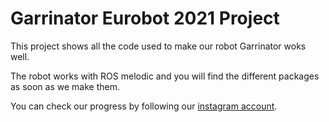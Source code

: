 # Garrinator Eurobot 2021 Project

This project shows all the code used to make our robot Garrinator woks well.

The robot works with ROS melodic and you will find the different packages as soon as we make them.

You can check our progress by following our [instagram account](https://www.instagram.com/garrinsmetalics/).
